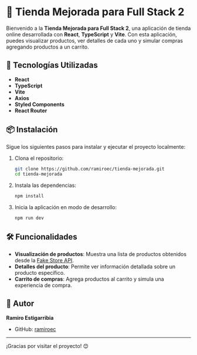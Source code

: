 
# 🛒 Tienda Mejorada para Full Stack 2

Bienvenido a la **Tienda Mejorada para Full Stack 2**, una aplicación de tienda online desarrollada con **React**, **TypeScript** y **Vite**. Con esta aplicación, puedes visualizar productos, ver detalles de cada uno y simular compras agregando productos a un carrito.

## 🚀 Tecnologías Utilizadas

- **React**
- **TypeScript**
- **Vite**
- **Axios**
- **Styled Components**
- **React Router**

## 📦 Instalación

Sigue los siguientes pasos para instalar y ejecutar el proyecto localmente:

1. Clona el repositorio:

    ```bash
    git clone https://github.com/ramiroec/tienda-mejorada.git
    cd tienda-mejorada
    ```

2. Instala las dependencias:

    ```bash
    npm install
    ```

3. Inicia la aplicación en modo de desarrollo:

    ```bash
    npm run dev
    ```

## 🛠️ Funcionalidades

- **Visualización de productos**: Muestra una lista de productos obtenidos desde la [Fake Store API](https://fakestoreapi.com/).
- **Detalles del producto**: Permite ver información detallada sobre un producto específico.
- **Carrito de compras**: Agrega productos al carrito y simula una experiencia de compra.


## 👤 Autor

**Ramiro Estigarribia**

- GitHub: [ramiroec](https://github.com/ramiroec)

---

¡Gracias por visitar el proyecto! 😊
